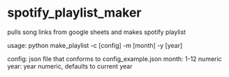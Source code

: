 # spotify_playlist_maker
pulls song links from google sheets and makes spotify playlist

usage:
python make_playlist -c [config] -m [month] -y [year]

config: json file that conforms to config_example.json
month: 1-12 numeric 
year: year numeric, defaults to current year
